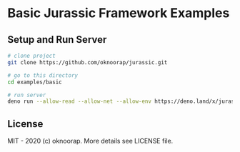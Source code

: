 # Basic Jurassic Framework Examples

## Setup and Run Server

```bash
# clone project
git clone https://github.com/oknoorap/jurassic.git

# go to this directory
cd examples/basic

# run server
deno run --allow-read --allow-net --allow-env https://deno.land/x/jurassic/server.ts
```

## License

MIT - 2020 (c) oknoorap. More details see LICENSE file.
